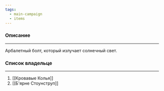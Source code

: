 ```yaml
---
tags:
  - main-campaign
  - items
---
```

### Описание
---
Арбалетный болт, который излучает солнечный свет.

### Список владельце
---
1. [[Кровавые Колья]]
2. [[Б'ярне Стоунструп]]